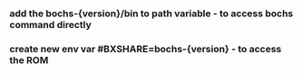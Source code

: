 ### add the bochs-{version}/bin to path variable - to access bochs command directly
### create new env var #BXSHARE=bochs-{version} - to access the ROM
